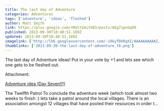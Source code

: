 ```yaml
---
title: The last day of Adventure
categories: Adventures
tags: ['adventure', 'ideas', 'fleshed']
author: Matt Smith
link: https://plus.google.com/+MattSmith83/posts/AEg7ipnGq99
published: 2013-09-30T18:40:51.189Z
updated: 2013-09-30T18:40:51.189Z
imagelink: ['http://lh6.googleusercontent.com/-iOGyTDkRqXI/AAAAAAAAAAI/AAAAAAAAAEw/QDXE7b3AdsM/s512-c/photo.jpg']
thumblinks: ['2013-09-30-the-last-day-of-adventure_tb.png']
---
```


The last day of Adventure ideas! Put in your vote by +1 and lets see which one gets to be fleshed out.


Attachment:

<a href='http://playtofindout.blogspot.com/2013/09/adventure-idea-day-seven.html'>Adventure idea (Day Seven!!!)</a>


The Twelfth Patrol To conclude the adventure week (which took almost two weeks to finish :) lets take a patrol around the local villages. There is an association amongst 12 villages that have pooled their resources in order t...